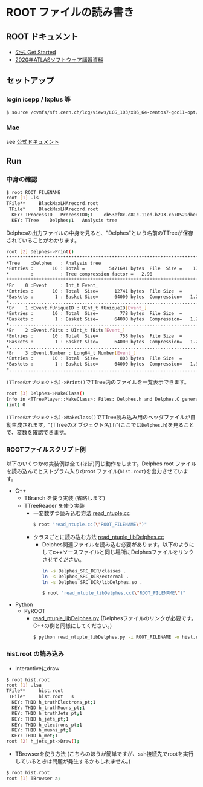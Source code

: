 # ROOT ファイルの読み書き

## ROOT ドキュメント
* [公式 Get Started](https://root.cern/get_started/)
* [2020年ATLASソフトウェア講習資料](https://wiki.kek.jp/pages/viewpage.action?pageId=127280337)

## セットアップ
### login icepp / lxplus 等
```bash
$ source /cvmfs/sft.cern.ch/lcg/views/LCG_103/x86_64-centos7-gcc11-opt/setup.sh
```
### Mac
see [公式ドキュメント](https://root.cern/install/#macos-package-managers)


## Run

### 中身の確認
```bash
$ root ROOT_FILENAME
root [1] .ls
TFile**		BlackMaxLHArecord.root	
 TFile*		BlackMaxLHArecord.root	
  KEY: TProcessID	ProcessID0;1	eb53ef8c-e81c-11ed-b293-cb70529dbeef
  KEY: TTree	Delphes;1	Analysis tree
```
Delphesの出力ファイルの中身を見ると、"Delphes"という名前のTTreeが保存されていることがわかります。

```bash
root [2] Delphes->Print()
******************************************************************************
*Tree    :Delphes   : Analysis tree                                          *
*Entries :       10 : Total =         5471691 bytes  File  Size =    1733800 *
*        :          : Tree compression factor =   2.90                       *
******************************************************************************
*Br    0 :Event     : Int_t Event_                                           *
*Entries :       10 : Total  Size=      12741 bytes  File Size  =        128 *
*Baskets :        1 : Basket Size=      64000 bytes  Compression=   1.27     *
*............................................................................*
*Br    1 :Event.fUniqueID : UInt_t fUniqueID[Event_]                         *
*Entries :       10 : Total  Size=        778 bytes  File Size  =        135 *
*Baskets :        1 : Basket Size=      64000 bytes  Compression=   1.28     *
*............................................................................*
*Br    2 :Event.fBits : UInt_t fBits[Event_]                                 *
*Entries :       10 : Total  Size=        758 bytes  File Size  =        135 *
*Baskets :        1 : Basket Size=      64000 bytes  Compression=   1.25     *
*............................................................................*
*Br    3 :Event.Number : Long64_t Number[Event_]                             *
*Entries :       10 : Total  Size=        803 bytes  File Size  =        155 *
*Baskets :        1 : Basket Size=      64000 bytes  Compression=   1.35     *
*............................................................................*
```
`(TTreeのオブジェクト名)->Print()`でTTree内のファイルを一覧表示できます。

```bash
root [3] Delphes->MakeClass()
Info in <TTreePlayer::MakeClass>: Files: Delphes.h and Delphes.C generated from TTree: Delphes
(int) 0
```
`(TTreeのオブジェクト名)->MakeClass()`でTTree読み込み用のヘッダファイルが自動生成されます。"(TTreeのオブジェクト名).h"(ここでは`Delphes.h`)を見ることで、変数を確認できます。

### ROOTファイルスクリプト例
以下のいくつかの実装例は全て(ほぼ)同じ動作をします。Delphes root ファイルを読み込んでヒストグラム入りのroot ファイル(`hist.root`)を出力させています。

* C++
  * TBranch を使う実装 (省略します)
  * TTreeReader を使う実装
    * 一変数ずつ読み込む方法 [read_ntuple.cc](scripts/read_ntuple.cc)
      ```bash
      $ root "read_ntuple.cc(\"ROOT_FILENAME\")" 
      ```
    * クラスごとに読み込む方法 [read_ntuple_libDelphes.cc](scripts/read_ntuple_libDelphes.cc)
      * Delphes関連ファイルを読み込む必要があります。以下のようにしてc++ソースファイルと同じ場所にDelphesファイルをリンクさせてください。
        ```bash
        ln -s Delphes_SRC_DIR/classes .
        ln -s Delphes_SRC_DIR/external .
        ln -s Delphes_SRC_DIR/libDelphes.so .
        ```
        ```bash
        $ root "read_ntuple_libDelphes.cc(\"ROOT_FILENAME\")" 
        ```
* Python
  * PyROOT
    * [read_ntuple_libDelphes.py](scripts/read_ntuple_libDelphes.py) (Delphesファイルのリンクが必要です。C++の例と同様にしてください。)
      ```bash
      $ python read_ntuple_libDelphes.py -i ROOT_FILENAME -o hist.root
      ```

### hist.root の読み込み
* Interactiveにdraw
```bash
$ root hist.root
root [1] .lsa
TFile**		hist.root	
 TFile*		hist.root	s
  KEY: TH1D	h_truthElectrons_pt;1	
  KEY: TH1D	h_truthMuons_pt;1	
  KEY: TH1D	h_truthJets_pt;1	
  KEY: TH1D	h_jets_pt;1	
  KEY: TH1D	h_electrons_pt;1	
  KEY: TH1D	h_muons_pt;1	
  KEY: TH1D	h_met;1	
root [2] h_jets_pt->Draw();
```
* TBrowserを使う方法 (こちらのほうが簡単ですが、ssh接続先でrootを実行しているときは問題が発生するかもしれません。)
```bash
$ root hist.root
root [1] TBrowser a;
```